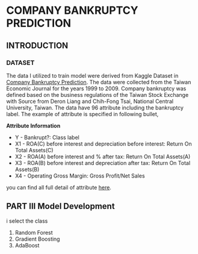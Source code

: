 # COMPANY BANKRUPTCY PREDICTION
## INTRODUCTION
### DATASET
The data I utilized to train model were derived from Kaggle Dataset in [Company Bankruptcy Prediction](https://www.kaggle.com/datasets/fedesoriano/company-bankruptcy-prediction). The data were collected from the Taiwan Economic Journal for the years 1999 to 2009. Company bankruptcy was defined based on the business regulations of the Taiwan Stock Exchange with Source from Deron Liang and Chih-Fong Tsai, National Central University, Taiwan. The data have 96 attribute including the bankruptcy label. The example of attribute is specified in following bullet,

**Attribute Information**

- Y - Bankrupt?: Class label
- X1 - ROA(C) before interest and depreciation before interest: Return On Total Assets(C)
- X2 - ROA(A) before interest and % after tax: Return On Total Assets(A)
- X3 - ROA(B) before interest and depreciation after tax: Return On Total Assets(B)
- X4 - Operating Gross Margin: Gross Profit/Net Sales

you can find all full detail of attribute [here](https://www.kaggle.com/datasets/fedesoriano/company-bankruptcy-prediction).


## PART III Model Development
i select the class
1. Random Forest
2. Gradient Boosting
3. AdaBoost
